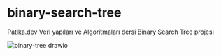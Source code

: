 # binary-search-tree
Patika.dev Veri yapıları ve Algoritmaları dersi Binary Search Tree projesi

![binary-tree drawio](https://github.com/KoralEBetul/binary-search-tree/assets/154422446/30d37525-93f2-48e6-847c-2b3846f9bc55)
